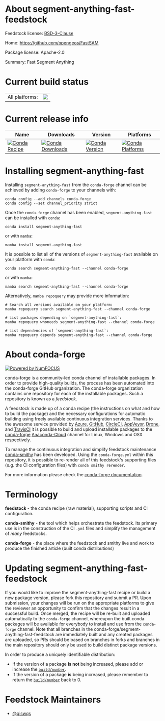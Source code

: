 About segment-anything-fast-feedstock
=====================================

Feedstock license: [BSD-3-Clause](https://github.com/conda-forge/segment-anything-fast-feedstock/blob/main/LICENSE.txt)

Home: https://github.com/opengeos/FastSAM

Package license: Apache-2.0

Summary: Fast Segment Anything

Current build status
====================


<table><tr><td>All platforms:</td>
    <td>
      <a href="https://dev.azure.com/conda-forge/feedstock-builds/_build/latest?definitionId=20189&branchName=main">
        <img src="https://dev.azure.com/conda-forge/feedstock-builds/_apis/build/status/segment-anything-fast-feedstock?branchName=main">
      </a>
    </td>
  </tr>
</table>

Current release info
====================

| Name | Downloads | Version | Platforms |
| --- | --- | --- | --- |
| [![Conda Recipe](https://img.shields.io/badge/recipe-segment--anything--fast-green.svg)](https://anaconda.org/conda-forge/segment-anything-fast) | [![Conda Downloads](https://img.shields.io/conda/dn/conda-forge/segment-anything-fast.svg)](https://anaconda.org/conda-forge/segment-anything-fast) | [![Conda Version](https://img.shields.io/conda/vn/conda-forge/segment-anything-fast.svg)](https://anaconda.org/conda-forge/segment-anything-fast) | [![Conda Platforms](https://img.shields.io/conda/pn/conda-forge/segment-anything-fast.svg)](https://anaconda.org/conda-forge/segment-anything-fast) |

Installing segment-anything-fast
================================

Installing `segment-anything-fast` from the `conda-forge` channel can be achieved by adding `conda-forge` to your channels with:

```
conda config --add channels conda-forge
conda config --set channel_priority strict
```

Once the `conda-forge` channel has been enabled, `segment-anything-fast` can be installed with `conda`:

```
conda install segment-anything-fast
```

or with `mamba`:

```
mamba install segment-anything-fast
```

It is possible to list all of the versions of `segment-anything-fast` available on your platform with `conda`:

```
conda search segment-anything-fast --channel conda-forge
```

or with `mamba`:

```
mamba search segment-anything-fast --channel conda-forge
```

Alternatively, `mamba repoquery` may provide more information:

```
# Search all versions available on your platform:
mamba repoquery search segment-anything-fast --channel conda-forge

# List packages depending on `segment-anything-fast`:
mamba repoquery whoneeds segment-anything-fast --channel conda-forge

# List dependencies of `segment-anything-fast`:
mamba repoquery depends segment-anything-fast --channel conda-forge
```


About conda-forge
=================

[![Powered by
NumFOCUS](https://img.shields.io/badge/powered%20by-NumFOCUS-orange.svg?style=flat&colorA=E1523D&colorB=007D8A)](https://numfocus.org)

conda-forge is a community-led conda channel of installable packages.
In order to provide high-quality builds, the process has been automated into the
conda-forge GitHub organization. The conda-forge organization contains one repository
for each of the installable packages. Such a repository is known as a *feedstock*.

A feedstock is made up of a conda recipe (the instructions on what and how to build
the package) and the necessary configurations for automatic building using freely
available continuous integration services. Thanks to the awesome service provided by
[Azure](https://azure.microsoft.com/en-us/services/devops/), [GitHub](https://github.com/),
[CircleCI](https://circleci.com/), [AppVeyor](https://www.appveyor.com/),
[Drone](https://cloud.drone.io/welcome), and [TravisCI](https://travis-ci.com/)
it is possible to build and upload installable packages to the
[conda-forge](https://anaconda.org/conda-forge) [Anaconda-Cloud](https://anaconda.org/)
channel for Linux, Windows and OSX respectively.

To manage the continuous integration and simplify feedstock maintenance
[conda-smithy](https://github.com/conda-forge/conda-smithy) has been developed.
Using the ``conda-forge.yml`` within this repository, it is possible to re-render all of
this feedstock's supporting files (e.g. the CI configuration files) with ``conda smithy rerender``.

For more information please check the [conda-forge documentation](https://conda-forge.org/docs/).

Terminology
===========

**feedstock** - the conda recipe (raw material), supporting scripts and CI configuration.

**conda-smithy** - the tool which helps orchestrate the feedstock.
                   Its primary use is in the construction of the CI ``.yml`` files
                   and simplify the management of *many* feedstocks.

**conda-forge** - the place where the feedstock and smithy live and work to
                  produce the finished article (built conda distributions)


Updating segment-anything-fast-feedstock
========================================

If you would like to improve the segment-anything-fast recipe or build a new
package version, please fork this repository and submit a PR. Upon submission,
your changes will be run on the appropriate platforms to give the reviewer an
opportunity to confirm that the changes result in a successful build. Once
merged, the recipe will be re-built and uploaded automatically to the
`conda-forge` channel, whereupon the built conda packages will be available for
everybody to install and use from the `conda-forge` channel.
Note that all branches in the conda-forge/segment-anything-fast-feedstock are
immediately built and any created packages are uploaded, so PRs should be based
on branches in forks and branches in the main repository should only be used to
build distinct package versions.

In order to produce a uniquely identifiable distribution:
 * If the version of a package **is not** being increased, please add or increase
   the [``build/number``](https://docs.conda.io/projects/conda-build/en/latest/resources/define-metadata.html#build-number-and-string).
 * If the version of a package **is** being increased, please remember to return
   the [``build/number``](https://docs.conda.io/projects/conda-build/en/latest/resources/define-metadata.html#build-number-and-string)
   back to 0.

Feedstock Maintainers
=====================

* [@giswqs](https://github.com/giswqs/)

